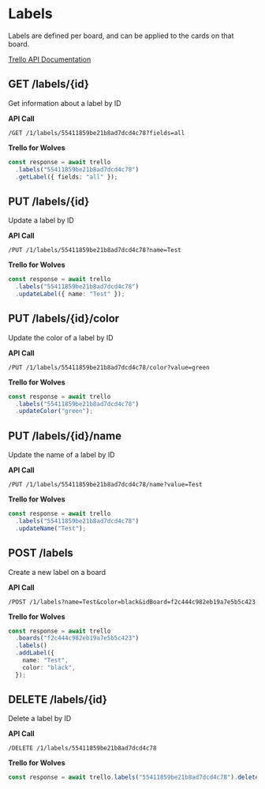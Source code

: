 # Labels

Labels are defined per board, and can be applied to the cards on that board.

[Trello API Documentation](https://developers.trello.com/reference#labels)

## GET /labels/{id}

Get information about a label by ID

**API Call**

```
/GET /1/labels/55411859be21b8ad7dcd4c78?fields=all
```

**Trello for Wolves**

```typescript
const response = await trello
  .labels("55411859be21b8ad7dcd4c78")
  .getLabel({ fields: "all" });
```

## PUT /labels/{id}

Update a label by ID

**API Call**

```
/PUT /1/labels/55411859be21b8ad7dcd4c78?name=Test
```

**Trello for Wolves**

```typescript
const response = await trello
  .labels("55411859be21b8ad7dcd4c78")
  .updateLabel({ name: "Test" });
```

## PUT /labels/{id}/color

Update the color of a label by ID

**API Call**

```
/PUT /1/labels/55411859be21b8ad7dcd4c78/color?value=green
```

**Trello for Wolves**

```typescript
const response = await trello
  .labels("55411859be21b8ad7dcd4c78")
  .updateColor("green");
```

## PUT /labels/{id}/name

Update the name of a label by ID

**API Call**

```
/PUT /1/labels/55411859be21b8ad7dcd4c78/name?value=Test
```

**Trello for Wolves**

```typescript
const response = await trello
  .labels("55411859be21b8ad7dcd4c78")
  .updateName("Test");
```

## POST /labels

Create a new label on a board

**API Call**

```
/POST /1/labels?name=Test&color=black&idBoard=f2c444c982eb19a7e5b5c423
```

**Trello for Wolves**

```typescript
const response = await trello
  .boards("f2c444c982eb19a7e5b5c423")
  .labels()
  .addLabel({
    name: "Test",
    color: "black",
  });
```

## DELETE /labels/{id}

Delete a label by ID

**API Call**

```
/DELETE /1/labels/55411859be21b8ad7dcd4c78
```

**Trello for Wolves**

```typescript
const response = await trello.labels("55411859be21b8ad7dcd4c78").deleteLabel();
```
